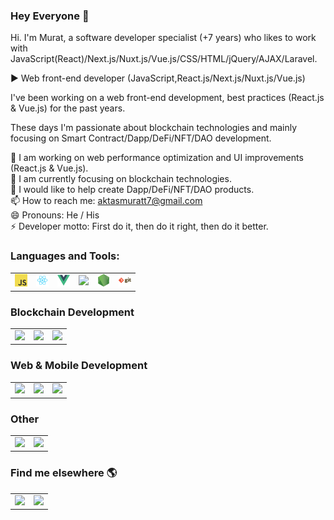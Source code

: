<h3>Hey Everyone 👋</h3>

Hi. I'm Murat, a software developer specialist (+7 years) who likes to work with JavaScript(React)/Next.js/Nuxt.js/Vue.js/CSS/HTML/jQuery/AJAX/Laravel.

  ► Web front-end developer (JavaScript,React.js/Next.js/Nuxt.js/Vue.js)
 
I've been working on a web front-end development, best practices (React.js & Vue.js) for the past years.

These days I'm passionate about blockchain technologies and mainly focusing on Smart Contract/Dapp/DeFi/NFT/DAO development.<br>

🌱 I am working on web performance optimization and UI improvements (React.js & Vue.js).<br>
🌱 I am currently focusing on blockchain technologies.<br>
🤔 I would like to help create Dapp/DeFi/NFT/DAO products.<br>
📫 How to reach me: aktasmuratt7@gmail.com<br>
😄 Pronouns: He / His<br>
⚡ Developer motto: First do it, then do it right, then do it better.<br>


<h3>Languages and Tools:</h3>
 
 <table>
  <tr>
    <td><img src="https://raw.githubusercontent.com/github/explore/80688e429a7d4ef2fca1e82350fe8e3517d3494d/topics/javascript/javascript.png" style="width:20px">
    </td>
    <td><img src="https://raw.githubusercontent.com/github/explore/80688e429a7d4ef2fca1e82350fe8e3517d3494d/topics/react/react.png" style="width:20px"
    </td>
    <td><img src="https://raw.githubusercontent.com/github/explore/80688e429a7d4ef2fca1e82350fe8e3517d3494d/topics/vue/vue.png"  style="width:20px">
    </td>
       <td><a href="https://tailwindcss.com/docs/guides/create-react-app" target="_blank"><img src="https://seeklogo.com/images/T/tailwind-css-logo-5AD4175897-seeklogo.com.png"  style="width:20px">
          </a>
    </td>
      <td><img src="https://raw.githubusercontent.com/github/explore/80688e429a7d4ef2fca1e82350fe8e3517d3494d/topics/nodejs/nodejs.png"  style="width:20px">
    </td>
       <td><img src="https://raw.githubusercontent.com/github/explore/80688e429a7d4ef2fca1e82350fe8e3517d3494d/topics/git/git.png"  style="width:20px">
    </td>
  </tr>
</table>

<h3>Blockchain Development</h3>

 <table>
  <tr>
    <td><img src="https://camo.githubusercontent.com/231072a03ebbd61574c68f1042e53c14d3f2e5e43b7ef6807516de3c06a62a44/68747470733a2f2f696d672e736869656c64732e696f2f62616467652f4c616e67756167652d536f6c69646974792d696e666f726d6174696f6e616c3f7374796c653d666c6174266c6f676f3d736f6c6964697479266c6f676f436f6c6f723d776869746526636f6c6f723d336261633361"></td>
    <td><img src="https://camo.githubusercontent.com/d77b9ed09434b6c29f716292cc59c7894b7b2557bf41bd5c435a5ec3d7f88743/68747470733a2f2f696d672e736869656c64732e696f2f62616467652f4e6574776f726b2d426974436f696e2d696e666f726d6174696f6e616c3f7374796c653d666c6174266c6f676f3d626974636f696e266c6f676f436f6c6f723d776869746526636f6c6f723d336261633361" </td>
     <td><img src="https://camo.githubusercontent.com/e5fa2a27cb27457ee4ffa3af98d15648f0191cae0e4394048653959535b8a196/68747470733a2f2f696d672e736869656c64732e696f2f62616467652f4e6574776f726b2d457468657265756d2d696e666f726d6174696f6e616c3f7374796c653d666c6174266c6f676f3d657468657265756d266c6f676f436f6c6f723d776869746526636f6c6f723d336261633361" </td>
  </tr>
</table>


<h3>Web & Mobile Development</h3>

 <table>
  <tr>
    <td><img src="https://camo.githubusercontent.com/50fac4962e5aaff4133723f8843be129b9e124f9ff6094b46a3b1ea248e8dae3/68747470733a2f2f696d672e736869656c64732e696f2f62616467652f4672616d65776f726b2d52656163742d696e666f726d6174696f6e616c3f7374796c653d666c6174266c6f676f3d7265616374266c6f676f436f6c6f723d776869746526636f6c6f723d336261633361"></td>
    <td><img src="https://camo.githubusercontent.com/d7fc97c6f1f76744f44115ce591e0fd2e31e75357b1652fe96f347071359139d/68747470733a2f2f696d672e736869656c64732e696f2f62616467652f4c616e67756167652d4a6176615363726970742d696e666f726d6174696f6e616c3f7374796c653d666c6174266c6f676f3d6a617661736372697074266c6f676f436f6c6f723d776869746526636f6c6f723d336261633361" </td>
     <td><img src="https://camo.githubusercontent.com/1200b80618fc7b8d85db31e89ead5c17c47047ad5666830e4a3e90213fba94e8/68747470733a2f2f696d672e736869656c64732e696f2f62616467652f4672616d65776f726b2d5675652d696e666f726d6174696f6e616c3f7374796c653d666c6174266c6f676f3d7675652e6a73266c6f676f436f6c6f723d776869746526636f6c6f723d336261633361" </td>
  </tr>
</table>

<h3>Other</h3>

 <table>
  <tr>
    <td><img src="https://camo.githubusercontent.com/4e3ac720a99def93e66a930374c80e8d063026050362e2887bfd89291c153717/68747470733a2f2f696d672e736869656c64732e696f2f62616467652f43492f43442d4769746875625f416374696f6e2d696e666f726d6174696f6e616c3f7374796c653d666c6174266c6f676f3d676974687562266c6f676f436f6c6f723d776869746526636f6c6f723d336261633361"></td>
    <td><img src="https://camo.githubusercontent.com/89bb2b84b39c609876eafe542bac7b6ea652db6e01ec3b9ae41d9a29bac7c9bc/68747470733a2f2f696d672e736869656c64732e696f2f62616467652f43492f43442d436972636c655f43492d696e666f726d6174696f6e616c3f7374796c653d666c6174266c6f676f3d636972636c656369266c6f676f436f6c6f723d776869746526636f6c6f723d336261633361" </td>

  </tr>
</table>


<h3>Find me elsewhere 🌎</h3>

 <table>
  <tr>
    <td><a href="https://www.linkedin.com/in/murataktaş/" target="_blank"><img src="https://cdn1.iconfinder.com/data/icons/logotypes/32/circle-linkedin-512.png" style="width:20px"></a></td>
    <td><a href="https://twitter.com/murtaktas7" target="_blank"><img src="https://camo.githubusercontent.com/2417acdaa0d0c812c440cd639375c66e65a606ac9802d0b161567a7690c6e9c1/68747470733a2f2f696d672e736869656c64732e696f2f62616467652f2d547769747465722d3163613066313f7374796c653d666c61742d737175617265266c6162656c436f6c6f723d316361306631266c6f676f3d74776974746572266c6f676f436f6c6f723d7768697465266c696e6b3d68747470733a2f2f747769747465722e636f6d2f616e746f6e6b61726c6f76736b6979"></a> </td>

  </tr>
</table>
 


